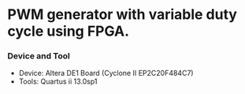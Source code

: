 # PWM generator with variable duty cycle using FPGA.

### Device and Tool
- Device: Altera DE1 Board (Cyclone II EP2C20F484C7)
- Tools: Quartus ii 13.0sp1

